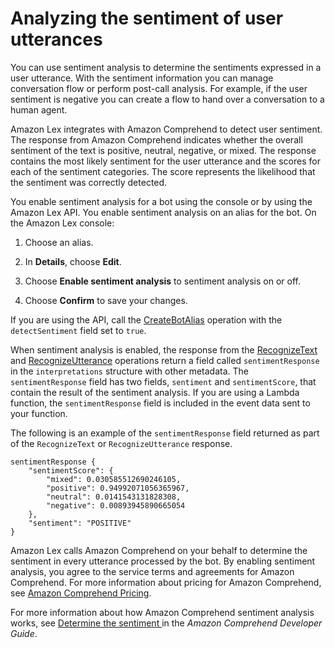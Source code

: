 # Analyzing the sentiment of user utterances<a name="using-sentiment"></a>

You can use sentiment analysis to determine the sentiments expressed in a user utterance\. With the sentiment information you can manage conversation flow or perform post\-call analysis\. For example, if the user sentiment is negative you can create a flow to hand over a conversation to a human agent\.

Amazon Lex integrates with Amazon Comprehend to detect user sentiment\. The response from Amazon Comprehend indicates whether the overall sentiment of the text is positive, neutral, negative, or mixed\. The response contains the most likely sentiment for the user utterance and the scores for each of the sentiment categories\. The score represents the likelihood that the sentiment was correctly detected\.

 You enable sentiment analysis for a bot using the console or by using the Amazon Lex API\. You enable sentiment analysis on an alias for the bot\. On the Amazon Lex console:

1. Choose an alias\.

1. In **Details**, choose **Edit**\.

1. Choose **Enable sentiment analysis** to sentiment analysis on or off\.

1. Choose **Confirm** to save your changes\.

If you are using the API, call the [CreateBotAlias](API_CreateBotAlias.md) operation with the `detectSentiment` field set to `true`\. 

When sentiment analysis is enabled, the response from the [RecognizeText](API_runtime_RecognizeText.md) and [RecognizeUtterance](API_runtime_RecognizeUtterance.md) operations return a field called `sentimentResponse` in the `interpretations` structure with other metadata\. The `sentimentResponse` field has two fields, `sentiment` and `sentimentScore`, that contain the result of the sentiment analysis\. If you are using a Lambda function, the `sentimentResponse` field is included in the event data sent to your function\.

The following is an example of the `sentimentResponse` field returned as part of the `RecognizeText` or `RecognizeUtterance` response\.

```
sentimentResponse {
    "sentimentScore": {
        "mixed": 0.030585512690246105,
        "positive": 0.94992071056365967,
        "neutral": 0.0141543131828308,
        "negative": 0.00893945890665054
    },
    "sentiment": "POSITIVE"
}
```

Amazon Lex calls Amazon Comprehend on your behalf to determine the sentiment in every utterance processed by the bot\. By enabling sentiment analysis, you agree to the service terms and agreements for Amazon Comprehend\. For more information about pricing for Amazon Comprehend, see [Amazon Comprehend Pricing](http://aws.amazon.com/comprehend/pricing/)\.

For more information about how Amazon Comprehend sentiment analysis works, see [ Determine the sentiment ](https://docs.aws.amazon.com/comprehend/latest/dg/how-sentiment.html) in the *Amazon Comprehend Developer Guide*\.